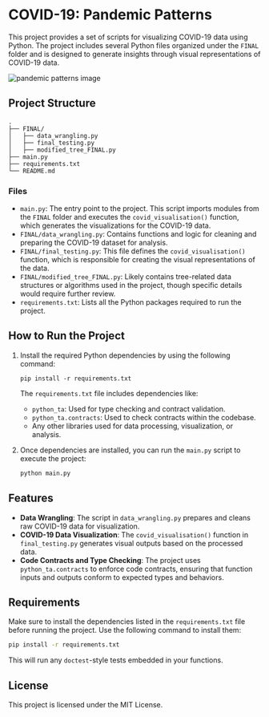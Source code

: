 
# COVID-19: Pandemic Patterns

This project provides a set of scripts for visualizing COVID-19 data using Python. The project includes several Python files organized under the `FINAL` folder and is designed to generate insights through visual representations of COVID-19 data.

![pandemic patterns image](https://github.com/user-attachments/assets/0ccbd00b-6ad9-49a7-9771-f24304032eb6)

## Project Structure

```
.
├── FINAL/
│   ├── data_wrangling.py
│   ├── final_testing.py
│   ├── modified_tree_FINAL.py
├── main.py
├── requirements.txt
└── README.md
```

### Files

- `main.py`: The entry point to the project. This script imports modules from the `FINAL` folder and executes the `covid_visualisation()` function, which generates the visualizations for the COVID-19 data.
- `FINAL/data_wrangling.py`: Contains functions and logic for cleaning and preparing the COVID-19 dataset for analysis.
- `FINAL/final_testing.py`: This file defines the `covid_visualisation()` function, which is responsible for creating the visual representations of the data.
- `FINAL/modified_tree_FINAL.py`: Likely contains tree-related data structures or algorithms used in the project, though specific details would require further review.
- `requirements.txt`: Lists all the Python packages required to run the project.

## How to Run the Project

1. Install the required Python dependencies by using the following command:
   ```
   pip install -r requirements.txt
   ```

   The `requirements.txt` file includes dependencies like:
   - `python_ta`: Used for type checking and contract validation.
   - `python_ta.contracts`: Used to check contracts within the codebase.
   - Any other libraries used for data processing, visualization, or analysis.

2. Once dependencies are installed, you can run the `main.py` script to execute the project:
   ```bash
   python main.py
   ```

## Features

- **Data Wrangling**: The script in `data_wrangling.py` prepares and cleans raw COVID-19 data for visualization.
- **COVID-19 Data Visualization**: The `covid_visualisation()` function in `final_testing.py` generates visual outputs based on the processed data.
- **Code Contracts and Type Checking**: The project uses `python_ta.contracts` to enforce code contracts, ensuring that function inputs and outputs conform to expected types and behaviors.

## Requirements

Make sure to install the dependencies listed in the `requirements.txt` file before running the project. Use the following command to install them:

```bash
pip install -r requirements.txt
```

This will run any `doctest`-style tests embedded in your functions.

## License

This project is licensed under the MIT License.
